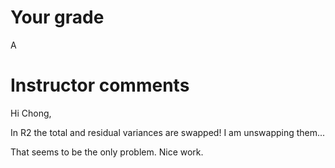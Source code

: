 # Your grade

A

# Instructor comments

Hi Chong,

In R2 the total and residual variances are swapped!  I am unswapping them...

That seems to be the only problem.  Nice work. 